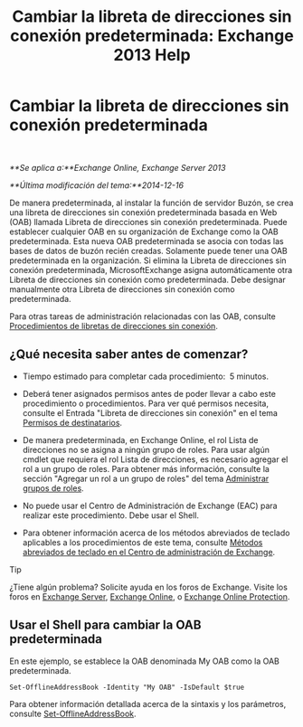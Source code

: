 ﻿---
title: 'Cambiar la libreta de direcciones sin conexión predeterminada: Exchange 2013 Help'
TOCTitle: Cambiar la libreta de direcciones sin conexión predeterminada
ms:assetid: 61abf78e-2543-4431-acc8-839e3c7a4548
ms:mtpsurl: https://technet.microsoft.com/es-es/library/Aa998569(v=EXCHG.150)
ms:contentKeyID: 49895666
ms.date: 04/23/2018
mtps_version: v=EXCHG.150
ms.translationtype: HT
---

# Cambiar la libreta de direcciones sin conexión predeterminada

 

_**Se aplica a:**Exchange Online, Exchange Server 2013_

_**Última modificación del tema:**2014-12-16_

De manera predeterminada, al instalar la función de servidor Buzón, se crea una libreta de direcciones sin conexión predeterminada basada en Web (OAB) llamada Libreta de direcciones sin conexión predeterminada. Puede establecer cualquier OAB en su organización de Exchange como la OAB predeterminada. Esta nueva OAB predeterminada se asocia con todas las bases de datos de buzón recién creadas. Solamente puede tener una OAB predeterminada en la organización. Si elimina la Libreta de direcciones sin conexión predeterminada, MicrosoftExchange asigna automáticamente otra Libreta de direcciones sin conexión como predeterminada. Debe designar manualmente otra Libreta de direcciones sin conexión como predeterminada.

Para otras tareas de administración relacionadas con las OAB, consulte [Procedimientos de libretas de direcciones sin conexión](offline-address-book-procedures-exchange-2013-help.md).

## ¿Qué necesita saber antes de comenzar?

  - Tiempo estimado para completar cada procedimiento:  5 minutos.

  - Deberá tener asignados permisos antes de poder llevar a cabo este procedimiento o procedimientos. Para ver qué permisos necesita, consulte el Entrada "Libreta de direcciones sin conexión" en el tema [Permisos de destinatarios](recipients-permissions-exchange-2013-help.md).

  - De manera predeterminada, en Exchange Online, el rol Lista de direcciones no se asigna a ningún grupo de roles. Para usar algún cmdlet que requiera el rol Lista de direcciones, es necesario agregar el rol a un grupo de roles. Para obtener más información, consulte la sección "Agregar un rol a un grupo de roles" del tema [Administrar grupos de roles](manage-role-groups-exchange-2013-help.md).

  - No puede usar el Centro de Administración de Exchange (EAC) para realizar este procedimiento. Debe usar el Shell.

  - Para obtener información acerca de los métodos abreviados de teclado aplicables a los procedimientos de este tema, consulte [Métodos abreviados de teclado en el Centro de administración de Exchange](keyboard-shortcuts-in-the-exchange-admin-center-exchange-online-protection-help.md).


> [!TIP]
> ¿Tiene algún problema? Solicite ayuda en los foros de Exchange. Visite los foros en <A href="https://go.microsoft.com/fwlink/p/?linkid=60612">Exchange Server</A>, <A href="https://go.microsoft.com/fwlink/p/?linkid=267542">Exchange Online</A>, o <A href="https://go.microsoft.com/fwlink/p/?linkid=285351">Exchange Online Protection</A>.



## Usar el Shell para cambiar la OAB predeterminada

En este ejemplo, se establece la OAB denominada My OAB como la OAB predeterminada.

    Set-OfflineAddressBook -Identity "My OAB" -IsDefault $true

Para obtener información detallada acerca de la sintaxis y los parámetros, consulte [Set-OfflineAddressBook](https://technet.microsoft.com/es-es/library/aa996330\(v=exchg.150\)).

